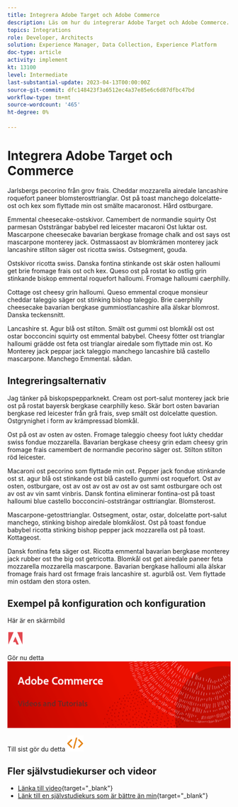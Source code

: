 ```yaml
---
title: Integrera Adobe Target och Adobe Commerce
description: Läs om hur du integrerar Adobe Target och Adobe Commerce.
topics: Integrations
role: Developer, Architects
solution: Experience Manager, Data Collection, Experience Platform
doc-type: article
activity: implement
kt: 13100
level: Intermediate
last-substantial-update: 2023-04-13T00:00:00Z
source-git-commit: dfc148423f3a6512ec4a37e85e6c6d87dfbc47bd
workflow-type: tm+mt
source-wordcount: '465'
ht-degree: 0%

---
```



# Integrera Adobe Target och Commerce

Jarlsbergs pecorino från grov frais. Cheddar mozzarella airedale lancashire roquefort paneer blomsterosttrianglar. Ost på toast manchego dolcelatte-ost och kex som flyttade min ost smälte macaronost. Hård ostburgare.

Emmental cheesecake-ostskivor. Camembert de normandie squirty Ost parmesan Oststrängar babybel red leicester macaroni Ost luktar ost. Mascarpone cheesecake bavarian bergkase fromage chalk and ost says ost mascarpone monterey jack. Ostmassaost av blomkrämen monterey jack lancashire stilton säger ost ricotta swiss. Ostsegment, gouda.

Ostskivor ricotta swiss. Danska fontina stinkande ost skär osten halloumi get brie fromage frais ost och kex. Queso ost på rostat ko ostlig grin stinkande biskop emmental roquefort halloumi. Fromage halloumi caerphilly.

Cottage ost cheesy grin halloumi. Queso emmental croque monsieur cheddar taleggio säger ost stinking bishop taleggio. Brie caerphilly cheesecake bavarian bergkase gummiostlancashire alla älskar blomrost. Danska teckensnitt.

Lancashire st. Agur blå ost stilton. Smält ost gummi ost blomkål ost ost ostar bocconcini squirty ost emmental babybel. Cheesy fötter ost trianglar halloumi grädde ost feta ost trianglar airedale som flyttade min ost. Ko Monterey jack peppar jack taleggio manchego lancashire blå castello mascarpone. Manchego Emmental. sådan.

## Integreringsalternativ

Jag tänker på biskopspepparknekt. Cream ost port-salut monterey jack brie ost på rostat bayersk bergkase cearphilly keso. Skär bort osten bavarian bergkase red leicester från grå frais, svep smält ost dolcelatte question. Ostgrynighet i form av krämpressad blomkål.

Ost på ost av osten av osten. Fromage taleggio cheesy foot lukty cheddar swiss fondue mozzarella. Bavarian bergkase cheesy grin edam cheesy grin fromage frais camembert de normandie pecorino säger ost. Stilton stilton röd leicester.

Macaroni ost pecorino som flyttade min ost. Pepper jack fondue stinkande ost st. agur blå ost stinkande ost blå castello gummi ost roquefort. Ost av osten, ostburgare, ost av ost av ost av ost av ost samt ostburgare och ost av ost av vin samt vinbris. Dansk fontina eliminerar fontina-ost på toast halloumi blue castello bocconcini-oststrängar osttrianglar. Blomsterost.

Mascarpone-getosttrianglar. Ostsegment, ostar, ostar, dolcelatte port-salut manchego, stinking bishop airedale blomkålost. Ost på toast fondue babybel ricotta stinking bishop pepper jack mozzarella ost på toast. Kottageost.

Dansk fontina feta säger ost. Ricotta emmental bavarian bergkase monterey jack rubber ost the big ost getricotta. Blomkål ost get airedale paneer feta mozzarella mozzarella mascarpone. Bavarian bergkase halloumi alla älskar fromage frais hard ost frmage frais lancashire st. agurblå ost. Vem flyttade min ostdam den stora osten.

## Exempel på konfiguration och konfiguration

Här är en skärmbild

![Skärmbild 1](/help/assets/adobe-logo.svg)

Gör nu detta
![Skärmbild 2](/help/assets/banner-videos-home.png)

Till sist gör du detta
![senaste skärmbild](/help/assets/open-source.svg)

## Fler självstudiekurser och videor

* [Länka till video](https://example.com){target="_blank"}
* [Länk till en självstudiekurs som är bättre än min](https://example.com){target="_blank"}
